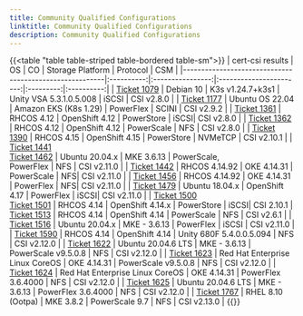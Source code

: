 ```yaml
---
title: Community Qualified Configurations
linktitle: Community Qualified Configurations
description: Community Qualified Configurations
---
```


{{<table "table table-striped table-bordered table-sm">}}
| cert-csi results                                       | OS         | CO               | Storage Platform        | Protocol  | CSM        |
|--------------------------------------------------------|:----------:|:----------------:|:-----------------------:|:---------:|:----------:|
| [Ticket 1079](https://github.com/dell/csm/issues/1079) | Debian 10  | K3s v1.24.7+k3s1 | Unity VSA 5.3.1.0.5.008 | iSCSI     | CSI v2.8.0 |
| [Ticket 1177](https://github.com/dell/csm/issues/1177) | Ubuntu OS 22.04 | Amazon EKS (K8s 1.29) | PowerFlex | SCINI  | CSI v2.9.2 |
| [Ticket 1361](https://github.com/dell/csm/issues/1361) | RHCOS 4.12 | OpenShift 4.12 | PowerStore | iSCSI| CSI v2.8.0 |
| [Ticket 1362](https://github.com/dell/csm/issues/1362) | RHCOS 4.12 | OpenShift 4.12 | PowerScale | NFS  | CSI v2.8.0 |
| [Ticket 1390](https://github.com/dell/csm/issues/1390) | RHCOS 4.15 | OpenShift 4.15 | PowerStore | NVMeTCP  | CSI v2.10.1 |
| [Ticket 1441](https://github.com/dell/csm/issues/1441) <br>[Ticket 1462](https://github.com/dell/csm/issues/1462) | Ubuntu 20.04.x | MKE 3.6.13 | PowerScale, <br>PowerFlex | NFS  | CSI v2.11.0 |
| [Ticket 1442](https://github.com/dell/csm/issues/1442) | RHCOS 4.14.92 | OKE 4.14.31 | PowerScale | NFS| CSI v2.11.0 |
| [Ticket 1456](https://github.com/dell/csm/issues/1456) | RHCOS 4.14.92 | OKE 4.14.31 | PowerFlex | NFS| CSI v2.11.0 |
| [Ticket 1479](https://github.com/dell/csm/issues/1479) | Ubuntu 18.04.x | OpenShift 4.17 | PowerFlex | iSCSI| CSI v2.11.0 |
| [Ticket 1500](https://github.com/dell/csm/issues/1500) <br> [Ticket 1501](https://github.com/dell/csm/issues/1501) |  RHCOS 4.14 | OpenShift 4.14.x | PowerStore | iSCSI| CSI 2.10.1 |
 [Ticket 1513](https://github.com/dell/csm/issues/1513) | RHCOS 4.14 | OpenShift 4.14 | PowerScale | NFS | CSI v2.6.1 |
| [Ticket 1516](https://github.com/dell/csm/issues/1516) | Ubuntu 20.04.x | MKE - 3.6.13 | PowerFlex | iSCSI | CSI v2.11.0 |
| [Ticket 1590](https://github.com/dell/csm/issues/1590) | RHCOS 4.14 | OpenShift 4.14 | Unity 680F 5.4.0.0.5.094 | NFS | CSI v2.12.0 |
| [Ticket 1622](https://github.com/dell/csm/issues/1622) | Ubuntu 20.04.6 LTS | MKE - 3.6.13 | PowerScale v9.5.0.8 | NFS | CSI v2.12.0 |
| [Ticket 1623](https://github.com/dell/csm/issues/1623) | Red Hat Enterprise Linux CoreOS | OKE 4.14.31 | PowerScale v9.5.0.8 | NFS | CSI v2.12.0 |
| [Ticket 1624](https://github.com/dell/csm/issues/1624) | Red Hat Enterprise Linux CoreOS | OKE 4.14.31 | PowerFlex 3.6.4000 | NFS | CSI v2.12.0 |
| [Ticket 1625](https://github.com/dell/csm/issues/1625) | Ubuntu 20.04.6 LTS | MKE - 3.6.13 | PowerFlex 3.6.4000 | NFS | CSI v2.12.0 |
| [Ticket 1767](https://github.com/dell/csm/issues/1767) | RHEL 8.10 (Ootpa) | MKE 3.8.2 | PowerScale 9.7 | NFS | CSI v2.13.0 |
{{</table>}}
